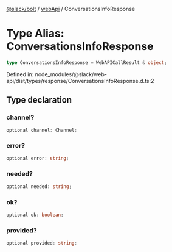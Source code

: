 [@slack/bolt](../../../../index.md) / [webApi](../index.md) / ConversationsInfoResponse

# Type Alias: ConversationsInfoResponse

```ts
type ConversationsInfoResponse = WebAPICallResult & object;
```

Defined in: node\_modules/@slack/web-api/dist/types/response/ConversationsInfoResponse.d.ts:2

## Type declaration

### channel?

```ts
optional channel: Channel;
```

### error?

```ts
optional error: string;
```

### needed?

```ts
optional needed: string;
```

### ok?

```ts
optional ok: boolean;
```

### provided?

```ts
optional provided: string;
```
